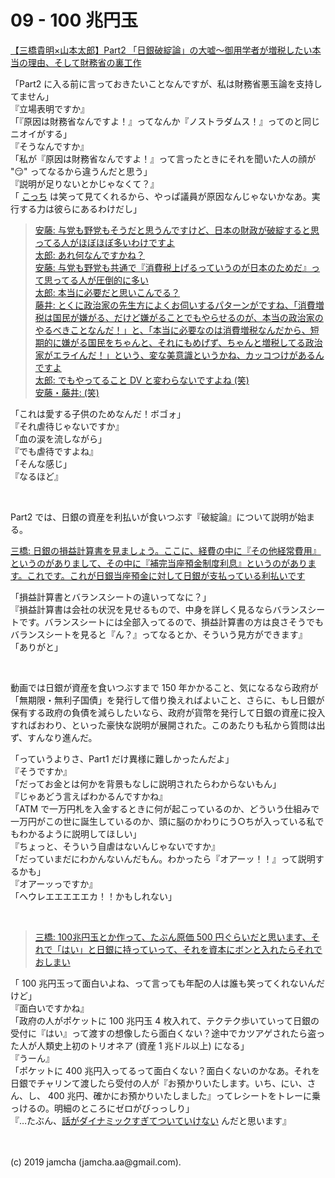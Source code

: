 

# 09 - 100 兆円玉

[【三橋貴明×山本太郎】Part2 「日銀破綻論」の大嘘〜御用学者が増税したい本当の理由、そして財務省の裏工作](https://www.youtube.com/watch?v=FP3RyPpewvs)

「Part2 に入る前に言っておきたいことなんですが、私は財務省悪玉論を支持してません」  
『立場表明ですか』  
「『原因は財務省なんですよ！』ってなんか『ノストラダムス！』ってのと同じニオイがする」  
『そうなんですか』  
「私が『原因は財務省なんですよ！』って言ったときにそれを聞いた人の顔が "😏" ってなるから違うんだと思う」  
『説明が足りないとかじゃなくて？』  
「 [こっち](https://youtu.be/2diD4PaBxYI?t=731) は笑って見てくれるから、やっぱ議員が原因なんじゃないかなあ。実行する力は彼らにあるわけだし」

> [安藤: 与党も野党もそうだと思うんですけど、日本の財政が破綻すると思ってる人がほぼほぼ多いわけですよ  
> 太郎: あれ何なんですかね？  
> 安藤: 与党も野党も共通で『消費税上げるっていうのが日本のためだ』って思ってる人が圧倒的に多い  
> 太郎: 本当に必要だと思いこんでる？  
> 藤井: とくに政治家の先生方によくお伺いするパターンがですね、「消費増税は国民が嫌がる、だけど嫌がることでもやらせるのが、本当の政治家のやるべきことなんだ！」と、「本当に必要なのは消費増税なんだから、短期的に嫌がる国民をちゃんと、それにもめげず、ちゃんと増税してる政治家がエライんだ！」という、変な美意識というかね、カッコつけがあるんですよ  
> 太郎: でもやってること DV と変わらないですよね (笑)  
> 安藤・藤井: (笑)](https://youtu.be/2diD4PaBxYI?t=731)

「これは愛する子供のためなんだ！ボゴォ」  
『それ虐待じゃないですか』  
「血の涙を流しながら」  
『でも虐待ですよね』  
「そんな感じ」  
『なるほど』

<br>

Part2 では、日銀の資産を利払いが食いつぶす『破綻論』について説明が始まる。

[三橋: 日銀の損益計算書を見ましょう。ここに、経費の中に『その他経常費用』というのがありまして、その中に『補完当座預金制度利息』というのがあります。これです。これが日銀当座預金に対して日銀が支払っている利払いです](https://youtu.be/FP3RyPpewvs?t=81)

「損益計算書とバランスシートの違いってなに？」  
『損益計算書は会社の状況を見せるもので、中身を詳しく見るならバランスシートです。バランスシートには全部入ってるので、損益計算書の方は良さそうでもバランスシートを見ると『ん？』ってなるとか、そういう見方ができます』  
「ありがと」

<br>

動画では日銀が資産を食いつぶすまで 150 年かかること、気になるなら政府が「無期限・無利子国債」を発行して借り換えればよいこと、さらに、もし日銀が保有する政府の負債を減らしたいなら、政府が貨幣を発行して日銀の資産に投入すればおわり、といった豪快な説明が展開された。このあたりも私から質問は出ず、すんなり進んだ。

「っていうよりさ、Part1 だけ異様に難しかったんだよ」  
『そうですか』  
「だってお金とは何かを背景もなしに説明されたらわからないもん」  
『じゃあどう言えばわかるんですかね』  
「ATM で一万円札を入金するときに何が起こっているのか、どういう仕組みで一万円がこの世に誕生しているのか、頭に脳のかわりにう○ちが入っている私でもわかるように説明してほしい」  
『ちょっと、そういう自虐はないんじゃないですか』  
「だっていまだにわかんないんだもん。わかったら『オアーッ！！』って説明するかも」  
『オアーッっですか』  
「ヘウレエエエエエカ！！かもしれない」

<br>

> [三橋: 100兆円玉とか作って、たぶん原価 500 円ぐらいだと思います、それで「はい」と日銀に持っていって、それを資本にボンと入れたらそれでおしまい](https://youtu.be/FP3RyPpewvs?t=416)

「 100 兆円玉って面白いよね、って言っても年配の人は誰も笑ってくれないんだけど」  
『面白いですかね』  
「政府の人がポケットに 100 兆円玉 4 枚入れて、テクテク歩いていって日銀の受付に『はい』って渡すの想像したら面白くない？途中でカツアゲされたら盗った人が人類史上初のトリオネア (資産 1 兆ドル以上) になる」  
『うーん』  
「ポケットに 400 兆円入ってるって面白くない？面白くないのかなあ。それを日銀でチャリンて渡したら受付の人が『お預かりいたします。いち、にい、さん、し、 400 兆円、確かにお預かりいたしました』ってレシートをトレーに乗っけるの。明細のところにゼロがびっっしり」  
『…たぶん、[話がダイナミックすぎてついていけない](https://youtu.be/FP3RyPpewvs?t=426) んだと思います』  

<br>
<br>
(c) 2019 jamcha (jamcha.aa@gmail.com).

